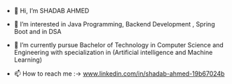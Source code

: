 - 👋 Hi, I’m SHADAB AHMED
- 👀 I’m interested in Java Programming, Backend Development , Spring Boot and in DSA
- 🌱 I’m currently pursue Bachelor of Technology in Computer Science and Engineering with specialization in (Artificial intelligence and Machine Learning)
  
- 📫 How to reach me :-> www.linkedin.com/in/shadab-ahmed-19b67024b


<!---
SANDY1980SS/SANDY1980SS is a ✨ special ✨ repository because its `README.md` (this file) appears on your GitHub profile.
You can click the Preview link to take a look at your changes.
--->
